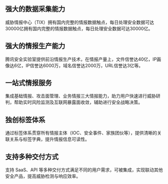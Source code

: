 ## 强大的数据采集能力
威胁情报中心（TIX）拥有国内完整的情报数据触点，每日处理安全数据可达30000亿拥有国内完整的情报数据触点，每日处理安全数据可达30000亿。

## 强大的情报生产能力
腾讯安全实验室提供前沿情报生产技术，在情报产量上，文件信誉达40亿，IP画像达6亿，IP信誉达6000万，域名信誉达2000万，URL信誉达3亿等。

## 一站式情报服务
集成基础情报、攻击面管理、业务情报三大情报能力，助力用户快速进行威胁研判，帮助实时风险监测及互联网暴露面收敛，辅助进行安全战略决策。

## 独创标签体系
通过标签体系贯穿所有情报主体（IOC、安全事件、家族团伙等），提供清晰的关联关系与标签字典，提升情报信息可读性。

## 支持多种交付方式
支持 SaaS、API 等多种交付方式满足不同的用户需求，可被集成，实现联动其他安全产品，提高威胁检测与响应效率。
